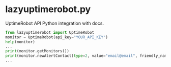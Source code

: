 # lazyuptimerobot.py 

UptimeRobot API Python integration with docs.

```python
from lazyuptimerobot import UptimeRobot
monitor = UptimeRobot(api_key="YOUR_API_KEY")
help(monitor)
...
print(monitor.getMonitors())
print(monitor.newAlertContact(type=2, value="email@email", friendly_name="John"))
...
```
